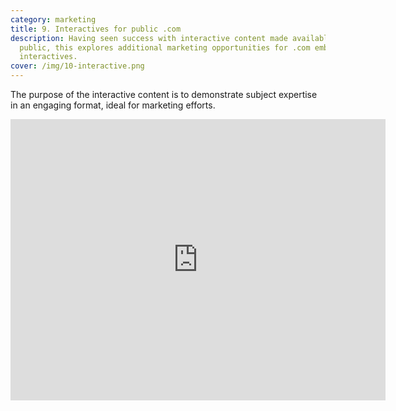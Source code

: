 ```yaml
---
category: marketing
title: 9. Interactives for public .com
description: Having seen success with interactive content made available to the
  public, this explores additional marketing opportunities for .com embedded
  interactives.
cover: /img/10-interactive.png
---
```


The purpose of the interactive content is to demonstrate subject expertise in an engaging format, ideal for marketing efforts.

<iframe width="600" height="450" src="https://datastudio.google.com/embed/reporting/41637484-5239-4b11-bf60-a1695fe4bac1/page/p_5gainz16oc" frameborder="0" style="border:0" allowfullscreen></iframe>
